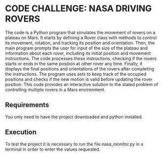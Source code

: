 # CODE CHALLENGE: NASA DRIVING ROVERS

The code is a Python program that simulates the movement of rovers on a plateau on Mars. It starts by defining a Rover class with methods to control its movement, rotation, and tracking its position and orientation. Then, the main program prompts the user for input of the size of the plateau and information about each rover, including its initial position and movement instructions. The code processes these instructions, checking if the rovers starts or ends in the same position at other rover any time. Finally, it displays the final positions and orientations of the rovers after completing the instructions. The program uses sets to keep track of the occupied positions and checks if the new motion is valid before updating the rover position. This code provides an interactive solution to the stated problem of controlling multiple rovers in a Mars environment.

## Requirements

You only need to have the project downloaded and python installed.

## Execution

To test the project it is necessary to run the file nasa_monitor.py in a terminal in order to enter the values requested.

